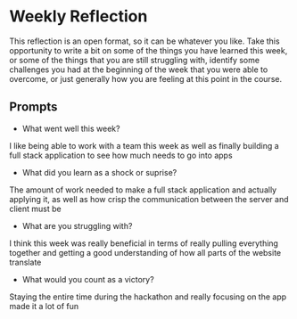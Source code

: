 # Weekly Reflection
This reflection is an open format, so it can be whatever you like. Take this opportunity to write a bit on some of the things you have learned this week, or some of the things that you are still struggling with, identify some challenges you had at the beginning of the week that you were able to overcome, or just generally how you are feeling at this point in the course.

## Prompts
- What went well this week?

I like being able to work with a team this week as well as finally building a full stack application to see how much needs to go into apps
- What did you learn as a shock or suprise?

The amount of work needed to make a full stack application and actually applying it, as well as how crisp the communication between the server and client must be
- What are you struggling with?

I think this week was really beneficial in terms of really pulling everything together and getting a good understanding of how all parts of the website translate
- What would you count as a victory?

Staying the entire time during the hackathon and really focusing on the app made it a lot of fun